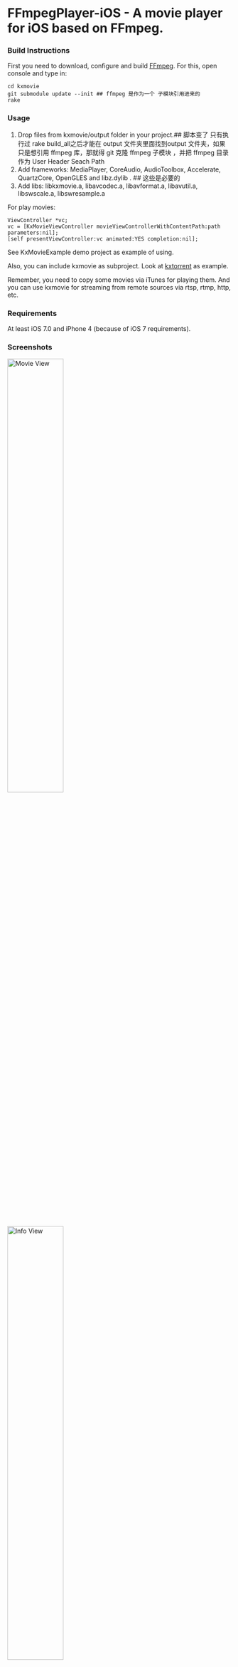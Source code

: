 FFmpegPlayer-iOS - A movie player for iOS based on FFmpeg.
==========================================================

### Build Instructions

First you need to download, configure and build [FFmpeg](http://ffmpeg.org/index.html). For this, open console and type in:
	
	cd kxmovie
	git submodule update --init	## ffmpeg 是作为一个 子模块引用进来的
	rake

### Usage

1. Drop files from kxmovie/output folder in your project.## 脚本变了 只有执行过 rake build_all之后才能在 output 文件夹里面找到output 文件夹，如果只是想引用 ffmpeg 库，那就得 git 克隆 ffmpeg 子模块 ，并把 ffmpeg 目录作为 User Header Seach Path   
2. Add frameworks: MediaPlayer, CoreAudio, AudioToolbox, Accelerate, QuartzCore, OpenGLES and libz.dylib . ## 这些是必要的
3. Add libs: libkxmovie.a, libavcodec.a, libavformat.a, libavutil.a, libswscale.a, libswresample.a 

For play movies:

	ViewController *vc;
	vc = [KxMovieViewController movieViewControllerWithContentPath:path parameters:nil];
	[self presentViewController:vc animated:YES completion:nil];

See KxMovieExample demo project as example of using.

Also, you can include kxmovie as subproject. Look at [kxtorrent](https://github.com/kolyvan/kxtorrent) as example.

Remember, you need to copy some movies via iTunes for playing them. And you can use kxmovie for streaming from remote sources via rtsp, rtmp, http, etc.

### Requirements

At least iOS 7.0 and iPhone 4 (because of iOS 7 requirements).

### Screenshots

<img src="https://raw.github.com/atelierdumobile/FFmpegPlayer-iOS/master/readme-media/screenshot-movie.png" alt="Movie View" width="50%">
<img src="https://raw.github.com/atelierdumobile/FFmpegPlayer-iOS/master/readme-media/screenshot-info.png" alt="Info View" width="50%">
<img src="https://raw.github.com/atelierdumobile/FFmpegPlayer-iOS/master/readme-media/screenshot-movie-landscape.png" alt="Movie View Landscape" width="50%">

### Feedback

Tweet me — [@kolyvan_ru](http://twitter.com/kolyvan_ru).

Tweet me — [@MonsieurDart](http://twitter.com/MonsieurDart).
